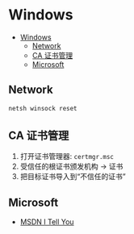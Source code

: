 # Windows

- [Windows](#windows)
  - [Network](#network)
  - [CA 证书管理](#ca-证书管理)
  - [Microsoft](#microsoft)

## Network

```bat
netsh winsock reset
```

## CA 证书管理

1. 打开证书管理器: `certmgr.msc`
2. 受信任的根证书颁发机构 -> 证书
3. 把目标证书导入到“不信任的证书”

## Microsoft

- [MSDN I Tell You](https://msdn.itellyou.cn/)
